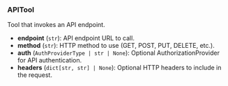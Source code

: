 ### APITool

Tool that invokes an API endpoint.

- **endpoint** (`str`): API endpoint URL to call.
- **method** (`str`): HTTP method to use (GET, POST, PUT, DELETE, etc.).
- **auth** (`AuthProviderType | str | None`): Optional AuthorizationProvider for API authentication.
- **headers** (`dict[str, str] | None`): Optional HTTP headers to include in the request.
